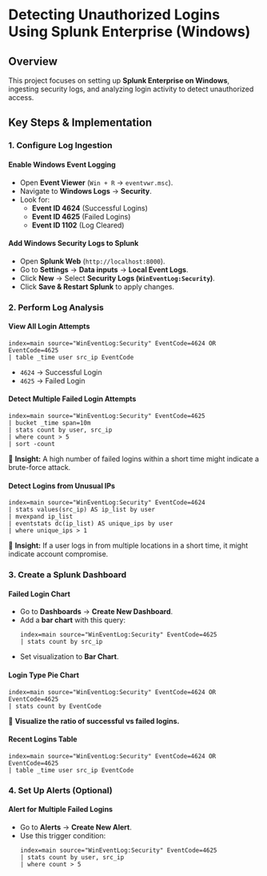 # Detecting Unauthorized Logins Using Splunk Enterprise (Windows)

## Overview
This project focuses on setting up **Splunk Enterprise on Windows**, ingesting security logs, and analyzing login activity to detect unauthorized access.

## Key Steps & Implementation

### 1. Configure Log Ingestion
#### Enable Windows Event Logging
- Open **Event Viewer** (`Win + R` → `eventvwr.msc`).
- Navigate to **Windows Logs** → **Security**.
- Look for:
  - **Event ID 4624** (Successful Logins)
  - **Event ID 4625** (Failed Logins)
  - **Event ID 1102** (Log Cleared)

#### Add Windows Security Logs to Splunk
- Open **Splunk Web** (`http://localhost:8000`).
- Go to **Settings** → **Data inputs** → **Local Event Logs**.
- Click **New** → Select **Security Logs (`WinEventLog:Security`)**.
- Click **Save & Restart Splunk** to apply changes.

### 2. Perform Log Analysis
#### View All Login Attempts
```spl
index=main source="WinEventLog:Security" EventCode=4624 OR EventCode=4625
| table _time user src_ip EventCode
```
- `4624` → Successful Login  
- `4625` → Failed Login  

#### Detect Multiple Failed Login Attempts
```spl
index=main source="WinEventLog:Security" EventCode=4625
| bucket _time span=10m
| stats count by user, src_ip
| where count > 5
| sort -count
```
🔹 **Insight:** A high number of failed logins within a short time might indicate a brute-force attack.

#### Detect Logins from Unusual IPs
```spl
index=main source="WinEventLog:Security" EventCode=4624
| stats values(src_ip) AS ip_list by user
| mvexpand ip_list
| eventstats dc(ip_list) AS unique_ips by user
| where unique_ips > 1
```
🔹 **Insight:** If a user logs in from multiple locations in a short time, it might indicate account compromise.

### 3. Create a Splunk Dashboard
#### Failed Login Chart
- Go to **Dashboards** → **Create New Dashboard**.
- Add a **bar chart** with this query:
  ```spl
  index=main source="WinEventLog:Security" EventCode=4625
  | stats count by src_ip
  ```
- Set visualization to **Bar Chart**.

#### Login Type Pie Chart
```spl
index=main source="WinEventLog:Security" EventCode=4624 OR EventCode=4625
| stats count by EventCode
```
🔹 **Visualize the ratio of successful vs failed logins.**

#### Recent Logins Table
```spl
index=main source="WinEventLog:Security" EventCode=4624 OR EventCode=4625
| table _time user src_ip EventCode
```

### 4. Set Up Alerts (Optional)
#### Alert for Multiple Failed Logins
- Go to **Alerts** → **Create New Alert**.
- Use this trigger condition:
  ```spl
  index=main source="WinEventLog:Security" EventCode=4625
  | stats count by user, src_ip
  | where count > 5
  ```


